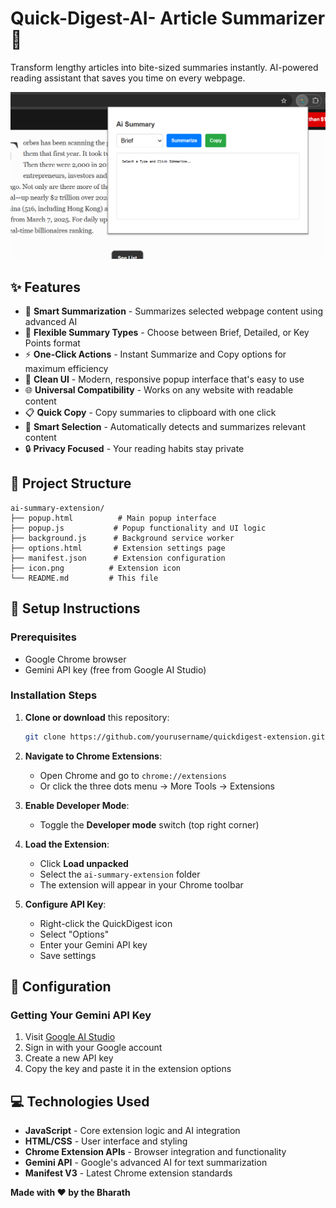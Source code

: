 # Quick-Digest-AI- Article Summarizer 🚀
Transform lengthy articles into bite-sized summaries instantly. AI-powered reading assistant that saves you time on every webpage.


![Quick Digest UI](./Screenshot%202025-06-07%20233923.png)

## ✨ Features

* 📑 **Smart Summarization** - Summarizes selected webpage content using advanced AI
* 🧭 **Flexible Summary Types** - Choose between Brief, Detailed, or Key Points format
* ⚡ **One-Click Actions** - Instant Summarize and Copy options for maximum efficiency
* 🧼 **Clean UI** - Modern, responsive popup interface that's easy to use
* 🌐 **Universal Compatibility** - Works on any website with readable content
* 📋 **Quick Copy** - Copy summaries to clipboard with one click
* 🎯 **Smart Selection** - Automatically detects and summarizes relevant content
* 🔒 **Privacy Focused** - Your reading habits stay private


## 📁 Project Structure

```
ai-summary-extension/
├── popup.html          # Main popup interface
├── popup.js           # Popup functionality and UI logic
├── background.js      # Background service worker
├── options.html       # Extension settings page
├── manifest.json      # Extension configuration
├── icon.png          # Extension icon
└── README.md         # This file
```

## 🚀 Setup Instructions

### Prerequisites
- Google Chrome browser
- Gemini API key (free from Google AI Studio)

### Installation Steps

1. **Clone or download** this repository:
   ```bash
   git clone https://github.com/yourusername/quickdigest-extension.git
   ```

2. **Navigate to Chrome Extensions**:
   - Open Chrome and go to `chrome://extensions`
   - Or click the three dots menu → More Tools → Extensions

3. **Enable Developer Mode**:
   - Toggle the **Developer mode** switch (top right corner)

4. **Load the Extension**:
   - Click **Load unpacked**
   - Select the `ai-summary-extension` folder
   - The extension will appear in your Chrome toolbar

5. **Configure API Key**:
   - Right-click the QuickDigest icon
   - Select "Options"
   - Enter your Gemini API key
   - Save settings

## 🔧 Configuration

### Getting Your Gemini API Key

1. Visit [Google AI Studio](https://makersuite.google.com/app/apikey)
2. Sign in with your Google account
3. Create a new API key
4. Copy the key and paste it in the extension options


## 💻 Technologies Used

* **JavaScript** - Core extension logic and AI integration
* **HTML/CSS** - User interface and styling
* **Chrome Extension APIs** - Browser integration and functionality
* **Gemini API** - Google's advanced AI for text summarization
* **Manifest V3** - Latest Chrome extension standards







**Made with ❤️ by the Bharath**


